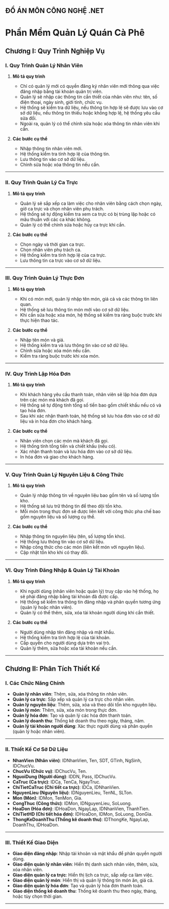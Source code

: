 ĐỒ ÁN MÔN CÔNG NGHỆ .NET
---
# **Phần Mềm Quản Lý Quán Cà Phê**

## **Chương I: Quy Trình Nghiệp Vụ**

### **I. Quy Trình Quản Lý Nhân Viên**

1. **Mô tả quy trình**  
   - Chỉ có quản lý mới có quyền đăng ký nhân viên mới thông qua việc đăng nhập bằng tài khoản quản trị viên.  
   - Quản lý sẽ nhập các thông tin cần thiết của nhân viên như: tên, số điện thoại, ngày sinh, giới tính, chức vụ.  
   - Hệ thống sẽ kiểm tra dữ liệu, nếu thông tin hợp lệ sẽ được lưu vào cơ sở dữ liệu, nếu thông tin thiếu hoặc không hợp lệ, hệ thống yêu cầu sửa đổi.  
   - Ngoài ra, quản lý có thể chỉnh sửa hoặc xóa thông tin nhân viên khi cần.

2. **Các bước cụ thể**
   - Nhập thông tin nhân viên mới.
   - Hệ thống kiểm tra tính hợp lệ của thông tin.
   - Lưu thông tin vào cơ sở dữ liệu.
   - Chỉnh sửa hoặc xóa thông tin nếu cần.

---

### **II. Quy Trình Quản Lý Ca Trực**

1. **Mô tả quy trình**  
   - Quản lý sẽ sắp xếp ca làm việc cho nhân viên bằng cách chọn ngày, giờ ca trực và chọn nhân viên phụ trách.  
   - Hệ thống sẽ tự động kiểm tra xem ca trực có bị trùng lặp hoặc có mâu thuẫn với các ca khác không.  
   - Quản lý có thể chỉnh sửa hoặc hủy ca trực khi cần.

2. **Các bước cụ thể**  
   - Chọn ngày và thời gian ca trực.
   - Chọn nhân viên phụ trách ca.
   - Hệ thống kiểm tra tính hợp lệ của ca trực.
   - Lưu thông tin ca trực vào cơ sở dữ liệu.

---

### **III. Quy Trình Quản Lý Thực Đơn**

1. **Mô tả quy trình**  
   - Khi có món mới, quản lý nhập tên món, giá cả và các thông tin liên quan.  
   - Hệ thống sẽ lưu thông tin món mới vào cơ sở dữ liệu.  
   - Khi cần sửa hoặc xóa món, hệ thống sẽ kiểm tra ràng buộc trước khi thực hiện thao tác.

2. **Các bước cụ thể**  
   - Nhập tên món và giá.
   - Hệ thống kiểm tra và lưu thông tin vào cơ sở dữ liệu.
   - Chỉnh sửa hoặc xóa món nếu cần.
   - Kiểm tra ràng buộc trước khi xóa món.

---

### **IV. Quy Trình Lập Hóa Đơn**

1. **Mô tả quy trình**  
   - Khi khách hàng yêu cầu thanh toán, nhân viên sẽ lập hóa đơn dựa trên các món mà khách đã gọi.  
   - Hệ thống sẽ tự động tính tổng số tiền bao gồm chiết khấu nếu có và tạo hóa đơn.  
   - Sau khi xác nhận thanh toán, hệ thống sẽ lưu hóa đơn vào cơ sở dữ liệu và in hóa đơn cho khách hàng.

2. **Các bước cụ thể**  
   - Nhân viên chọn các món mà khách đã gọi.
   - Hệ thống tính tổng tiền và chiết khấu (nếu có).
   - Xác nhận thanh toán và lưu hóa đơn vào cơ sở dữ liệu.
   - In hóa đơn và giao cho khách hàng.

---

### **V. Quy Trình Quản Lý Nguyên Liệu & Công Thức**

1. **Mô tả quy trình**  
   - Quản lý nhập thông tin về nguyên liệu bao gồm tên và số lượng tồn kho.  
   - Hệ thống sẽ lưu trữ thông tin để theo dõi tồn kho.  
   - Mỗi món trong thực đơn sẽ được liên kết với công thức pha chế bao gồm nguyên liệu và số lượng cụ thể.

2. **Các bước cụ thể**  
   - Nhập thông tin nguyên liệu (tên, số lượng tồn kho).
   - Hệ thống lưu thông tin vào cơ sở dữ liệu.
   - Nhập công thức cho các món (liên kết món với nguyên liệu).
   - Cập nhật tồn kho khi có thay đổi.

---

### **VI. Quy Trình Đăng Nhập & Quản Lý Tài Khoản**

1. **Mô tả quy trình**  
   - Khi người dùng (nhân viên hoặc quản lý) truy cập vào hệ thống, họ sẽ phải đăng nhập bằng tài khoản đã được cấp.  
   - Hệ thống sẽ kiểm tra thông tin đăng nhập và phân quyền tương ứng (quản lý hoặc nhân viên).  
   - Quản lý có thể thêm, sửa, xóa tài khoản người dùng khi cần thiết.

2. **Các bước cụ thể**  
   - Người dùng nhập tên đăng nhập và mật khẩu.
   - Hệ thống kiểm tra tính hợp lệ của tài khoản.
   - Cấp quyền cho người dùng dựa trên vai trò.
   - Quản lý thêm, sửa hoặc xóa tài khoản nếu cần.

---

## **Chương II: Phân Tích Thiết Kế**

### **I. Các Chức Năng Chính**

- **Quản lý nhân viên**: Thêm, sửa, xóa thông tin nhân viên.
- **Quản lý ca trực**: Sắp xếp và quản lý ca trực cho nhân viên.
- **Quản lý nguyên liệu**: Thêm, sửa, xóa và theo dõi tồn kho nguyên liệu.
- **Quản lý món**: Thêm, sửa, xóa món trong thực đơn.
- **Quản lý hóa đơn**: Tạo và quản lý các hóa đơn thanh toán.
- **Quản lý doanh thu**: Thống kê doanh thu theo ngày, tháng, năm.
- **Quản lý tài khoản người dùng**: Xác thực người dùng và phân quyền (quản lý hoặc nhân viên).

---

### **II. Thiết Kế Cơ Sở Dữ Liệu**

- **NhanVien (Nhân viên)**: IDNhanVien, Ten, SDT, GTinh, NgSinh, IDChucVu.  
- **ChucVu (Chức vụ)**: IDChucVu, Ten.  
- **NguoiDung (Người dùng)**: IDDN, Pass, IDChucVu.  
- **CaTruc (Ca trực)**: IDCa, TenCa, NgayTruc.  
- **ChiTietCaTruc (Chi tiết ca trực)**: IDCa, IDNhanVien.  
- **NguyenLieu (Nguyên liệu)**: IDNguyenLieu, TenNL, SLTon.  
- **Mon (Món)**: IDMon, TenMon, Gia.  
- **CongThuc (Công thức)**: IDMon, IDNguyenLieu, SoLuong.  
- **HoaDon (Hóa đơn)**: IDHoaDon, NgayLap, IDNhanVien, ThanhTien.  
- **ChiTietHD (Chi tiết hóa đơn)**: IDHoaDon, IDMon, SoLuong, DonGia.  
- **ThongKeDoanhThu (Thống kê doanh thu)**: IDThongKe, NgayLap, DoanhThu, IDHoaDon.

---

### **III. Thiết Kế Giao Diện**

- **Giao diện đăng nhập**: Nhập tài khoản và mật khẩu để phân quyền người dùng.
- **Giao diện quản lý nhân viên**: Hiển thị danh sách nhân viên, thêm, sửa, xóa nhân viên.
- **Giao diện quản lý ca trực**: Hiển thị lịch ca trực, sắp xếp ca làm việc.
- **Giao diện quản lý món**: Hiển thị và quản lý thông tin món ăn, giá cả.
- **Giao diện quản lý hóa đơn**: Tạo và quản lý hóa đơn thanh toán.
- **Giao diện thống kê doanh thu**: Thống kê doanh thu theo ngày, tháng, hoặc tùy chọn thời gian.

---

